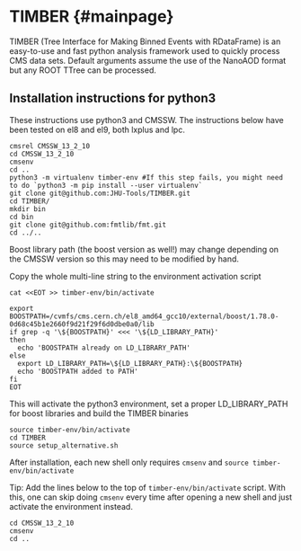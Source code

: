 # TIMBER {#mainpage}
TIMBER (Tree Interface for Making Binned Events with RDataFrame) is an easy-to-use and fast python analysis framework used to quickly process CMS data sets. 
Default arguments assume the use of the NanoAOD format but any ROOT TTree can be processed.

## Installation instructions for python3

These instructions use python3 and CMSSW. The instructions below have been tested on el8 and el9, both lxplus and lpc.

```
cmsrel CMSSW_13_2_10
cd CMSSW_13_2_10
cmsenv
cd ..
python3 -m virtualenv timber-env #If this step fails, you might need to do `python3 -m pip install --user virtualenv`
git clone git@github.com:JHU-Tools/TIMBER.git
cd TIMBER/
mkdir bin
cd bin
git clone git@github.com:fmtlib/fmt.git
cd ../..
```

Boost library path (the boost version as well!) may change depending on the CMSSW version so this may need to be modified by hand.

Copy the whole multi-line string to the environment activation script

```
cat <<EOT >> timber-env/bin/activate

export BOOSTPATH=/cvmfs/cms.cern.ch/el8_amd64_gcc10/external/boost/1.78.0-0d68c45b1e2660f9d21f29f6d0dbe0a0/lib
if grep -q '\${BOOSTPATH}' <<< '\${LD_LIBRARY_PATH}'
then
  echo 'BOOSTPATH already on LD_LIBRARY_PATH'
else
  export LD_LIBRARY_PATH=\${LD_LIBRARY_PATH}:\${BOOSTPATH}
  echo 'BOOSTPATH added to PATH'
fi
EOT
```

This will activate the python3 environment, set a proper LD_LIBRARY_PATH for boost libraries and build the TIMBER binaries

```
source timber-env/bin/activate
cd TIMBER
source setup_alternative.sh
```

After installation, each new shell only requires `cmsenv` and `source timber-env/bin/activate`


Tip: Add the lines below to the top of `timber-env/bin/activate` script. With this, one can skip doing `cmsenv` every time after opening a new shell and just activate the environment instead.
```
cd CMSSW_13_2_10
cmsenv
cd ..
```